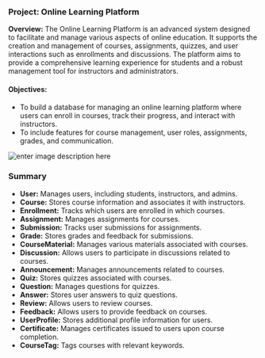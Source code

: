 ### Project: **Online Learning Platform**

**Overview:** The Online Learning Platform is an advanced system designed to facilitate and manage various 
aspects of online education. It supports the creation and management of courses, assignments, quizzes, and 
user interactions such as enrollments and discussions. The platform aims to provide a comprehensive 
learning experience for students and a robust management tool for instructors and administrators.

#### Objectives:

-   To build a database for managing an online learning platform where users can enroll in courses, track 
their progress, and interact with instructors.
-   To include features for course management, user roles, assignments, grades, and communication.

![enter image description 
here](//www.plantuml.com/plantuml/png/hLPTJ-Cw47tlhuXuALp12n8l226gKkwjBaLiAMZVa9jCYxM9qxMTPLcq_trhPyAuKvDsg_92vvonVOu_9dDbhD2sAl9EDxc6cLIGs1T87Wten8ff3XrGLjgtvC111uamIUMuzqwo_Fl7_NwMMNAU3EycoSN5_V-NbvuvEV7_7Az40Sk4fzwu_rzlV7XwTdRaEIY4p6F4GXZpMkeingKQX8NiMTWbUzsR32R3qS0pkipTCeExnz5Xzy5M6IZRFKwwGsMihb9RQXVriaAgxb7dTsVLSB-ij05ckGQzwRJcqNOTjHd7ZC-yPs1IBHTMbcf9JmPV9nlSoGyNuQetRbLkPQ1qcUS5ACli4E4j0UMXBK8sdIaN4NYEKi7CcR0GkkFoUyR8kOh89yBB5nYIV4JQvRUfjDBcVtDSMGM1dNKh3zMqaCOiHp4hH7WhXlBG2Y5jLiWmjzD-K3GxFmtS8ML1sSOfT_Ml5XamGnxpNkQUHHi-Q7F0VJAXVhoJD-WFHxtRmxFZvBG-aHb0DXNfDoQIlUUHiA2bo9dQLJ9utyy5Oes19jxnGdqCjsyBAawtaDfAWoj7On2PL7FtyqbcK7QFLiTLcbV8DQVNqgHLx98HuHrcb8Vc2DdHNlo2yHl4IrlhurUgh5GAiUUF51M006WiXTXcK_lL_gMIlvXc1tcjtns76jtl_HQexHM2iUiNfO5hfHYGsZfkKqoEcDwFmHP-VbfFUigyhdKRDOZdx7dKKqVjQaZnzbSMvsqJEeOV4bwPq1hqGdNDez0wslVBqi9ADQzndAGes7N5bJTzQ6-mX3933UmiKPb5KqsyRrlDlBJ_spyzR5VlTJcJEJ0t0UCDUGKBJ4LJ6ExKyqnb6Sfjfbf8N-AtgTzzq5REP2eirquCzg0KDz83QDyjcpIcWcX_G8jkPz2lCH5pRg_1mm-m5VF6s_BdhcLIp7ddJSh6a0jN7ioBN9YEsvdbZEzXDtpUx5UdNcETht6MWTqOpo3OPOMztlbg0qTQA2VGGg3FQLeZWfaStj74LOTj0MMW5iv7zeM-mYqxuxz-8US0PC1WL-qmpo7aUApAZaMKj14RrON5c7iAkEWugdXy96TnB75XQOdnuVFbIqSIeZiPl98mumfKLXNv7m00)


### Summary

-   **User:** Manages users, including students, instructors, and admins.
-   **Course:** Stores course information and associates it with instructors.
-   **Enrollment:** Tracks which users are enrolled in which courses.
-   **Assignment:** Manages assignments for courses.
-   **Submission:** Tracks user submissions for assignments.
-   **Grade:** Stores grades and feedback for submissions.
-   **CourseMaterial:** Manages various materials associated with courses.
-   **Discussion:** Allows users to participate in discussions related to courses.
-   **Announcement:** Manages announcements related to courses.
-   **Quiz:** Stores quizzes associated with courses.
-   **Question:** Manages questions for quizzes.
-   **Answer:** Stores user answers to quiz questions.
-   **Review:** Allows users to review courses.
-   **Feedback:** Allows users to provide feedback on courses.
-   **UserProfile:** Stores additional profile information for users.
-   **Certificate:** Manages certificates issued to users upon course completion.
-   **CourseTag:** Tags courses with relevant keywords.
